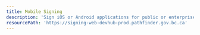 ```yaml
---
title: Mobile Signing
description: 'Sign iOS or Android applications for public or enterprise distribution.'
resourcePath: 'https://signing-web-devhub-prod.pathfinder.gov.bc.ca'
---
```


